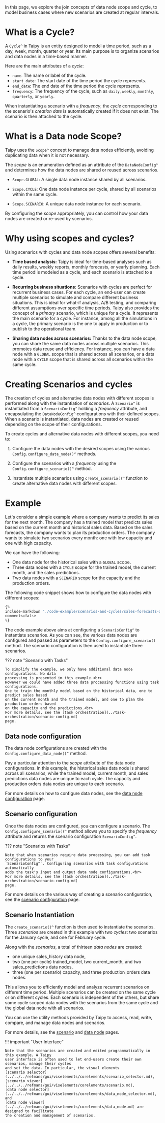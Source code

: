 In this page, we explore the join concepts of data node scope and cycle,
to model business cases where new scenarios are created at regular intervals.

# What is a Cycle?

A `Cycle^` in Taipy is an entity designed to model a time period, such as a day, week,
month, quarter or year. Its main purpose is to organize scenarios and data nodes in a
time-based manner.

Here are the main attributes of a *cycle*:

- `name`: The name or label of the cycle.
- `start_date`: The start date of the time period the cycle represents.
- `end_date`: The end date of the time period the cycle represents.
- `frequency`: The frequency of the cycle, such as `daily`, `weekly`, `monthly`, `quarterly`,
    or `yearly`.

When instantiating a scenario with a *frequency*, the *cycle* corresponding to the scenario's
*creation date* is automatically created if it does not exist. The scenario is then attached
to the cycle.

# What is a Data node Scope?

Taipy uses the `Scope^` concept to manage data nodes efficiently, avoiding duplicating
data when it is not necessary.

The *scope* is an enumeration defined as an attribute of the `DataNodeConfig^` and determines
how the data nodes are shared or reused across scenarios.

- `Scope.GLOBAL`: A single data node instance shared by all scenarios.

- `Scope.CYCLE`: One data node instance per cycle, shared by all scenarios within the same cycle.

- `Scope.SCENARIO`: A unique data node instance for each scenario.

By configuring the *scope* appropriately, you can control how your data nodes are created or
re-used by scenarios.

# Why using scopes and cycles?

Using scenarios with cycles and data node scopes offers several benefits:

- **Time based analysis:** Taipy is ideal for time-based analyses such as daily results,
    weekly reports, monthly forecasts, or yearly planning. Each time period is modeled as
    a cycle, and each scenario is attached to a cycle.

- **Recurring business situations:**
    Scenarios with cycles are perfect for recurrent business cases. For each cycle,
    an end-user can create multiple scenarios to simulate and compare different business
    situations. This is ideal for what-if analysis, A/B testing, and comparing different
    assumptions over specific time periods. Taipy also provides the concept of a _primary_
    scenario, which is unique for a cycle. It represents the main scenario for a cycle.
    For instance, among all the simulations in a cycle, the primary scenario is the one
    to apply in production or to publish to the operational team.

- **Sharing data nodes across scenarios:**
    Thanks to the data node scope, you can share the same
    data nodes across multiple scenarios. This promotes data reuse and efficiency. For instance,
    you can have a data node with a `GLOBAL` scope that is shared across all scenarios, or a data
    node with a `CYCLE` scope that is shared across all scenarios within the same cycle.

# Creating Scenarios and cycles

The creation of cycles and alternative data nodes with different scopes is performed along with
the instantiation of *scenarios*. A `Scenario^` is instantiated from a `ScenarioConfig^`
holding a *frequency* attribute, and encapsulating the `DataNodeConfig^` configurations with their
defined scopes. When a scenario is instantiated, data nodes are created or reused depending on
the scope of their configurations.

To create cycles and alternative data nodes with different scopes, you need to:
1. Configure the data nodes with the desired scopes using the various
    `Config.configure_data_node()^` methods.

2. Configure the scenarios with a *frequency* using the `Config.configure_scenario()^` method.

3. Instantiate multiple scenarios using `create_scenario()^` function to create alternative
    data nodes with different scopes.

# Example

Let's consider a simple example where a company wants to predict its sales for the next month.
The company has a trained model that predicts sales based on the current month and historical
sales data. Based on the sales forecasts, the company wants to plan its production orders.
The company wants to simulate two scenarios every month: one with low capacity and one with
high capacity.

We can have the following:

- One data node for the historical sales with a `GLOBAL` scope.
- Three data nodes with a `CYCLE` scope for the trained model, the current month, and the
    sales predictions.
- Two data nodes with a `SCENARIO` scope for the capacity and the production orders.

The following code snippet shows how to configure the data nodes with different scopes:

```python linenums="1"
{%
include-markdown "./code-example/scenarios-and-cycles/sales-forecasts-and-prod-orders.py"
comments=false
%}
```

The code example above aims at configuring a `ScenarioConfig^` to instantiate scenarios.
As you can see, the various data nodes are configured and passed as parameters to the
`Config.configure_scenario()` method. The scenario configuration is then used to instantiate
three scenarios.

??? note "Scenario with Tasks"

    To simplify the example, we only have additional data node configurations. No data
    processing is presented in this example.<br>
    However we could have added three data processing functions using task configurations.
    One to train the monthly model based on the historical data, one to predict sales based
    on the current month and the trained model, and one to plan the production orders based
    on the capacity and the predictions.<br>
    For more details, see the [task orchestration](../task-orchestration/scenario-config.md)
    page.

## Data node configuration

The data node configurations are created with the `Config.configure_data_node()^` method.

Pay a particular attention to the *scope* attribute of the data node configurations.
In this example, the historical sales data node is shared across all scenarios, while the
trained model, current month, and sales predictions data nodes are unique to each cycle.
The capacity and production orders data nodes are unique to each scenario.

For more details on how to configure data nodes, see the
[data node configuration](../data-integration/data-node-config.md) page.

## Scenario configuration

Once the data nodes are configured, you can configure a scenario. The `Config.configure_scenario()^`
method allows you to specify the *frequency* attribute and returns the scenario configuration
`ScenarioConfig^`.

??? note "Scenarios with Tasks"

    Note that when scenarios require data processing, you can add task configurations to your
    `ScenarioConfig^`. Configuring scenarios with task configurations automatically
    adds the task's input and output data node configurations.<br>
    For more details, see the [task orchestration](../task-orchestration/scenario-config.md)
    page.

For more details on the various way of creating a scenario configuration, see the
[scenario configuration](../sdm/scenario/scenario-config.md) page.

## Scenario Instantiation

The `create_scenario()^` function is then used to instantiate the scenarios. Three *scenarios*
are created in this example with two *cycles*: two scenarios for the January cycle, and one for
February cycle.

Along with the *scenarios*, a total of thirteen *data nodes* are created:

- one unique sales_history data node,
- two (one per cycle) trained_model, two current_month, and two sales_predictions data nodes,
- three (one per scenario) capacity, and three production_orders data nodes.

This allows you to efficiently model and analyze recurrent scenarios on different time period.
Multiple scenarios can be created on the same cycle or on different cycles. Each scenario is
independent of the others, but share some cycle scoped data nodes with the scenarios from the
same cycle and the global data node with all scenarios.

You can use the utility methods provided by Taipy to access, read, write, compare,
and manage data nodes and scenarios.

For more details, see the [scenario](../sdm/scenario/index.md) and
[data node](../sdm/data-node/index.md) pages.

!!! important "User Interface"

    Note that the scenarios are created and edited programmatically in this example. A Taipy
    user interface is often used to let end-users create their own scenarios, manage their cycles
    and set the data. In particular, the visual elements
    [scenario selector](../../../refmans/gui/viselements/corelements/scenario_selector.md),
    [scenario viewer](../../../refmans/gui/viselements/corelements/scenario.md),
    [data node selector](../../../refmans/gui/viselements/corelements/data_node_selector.md), and
    [data node viewer](../../../refmans/gui/viselements/corelements/data_node.md) are designed to facilitate
    the creation and management of scenarios.
